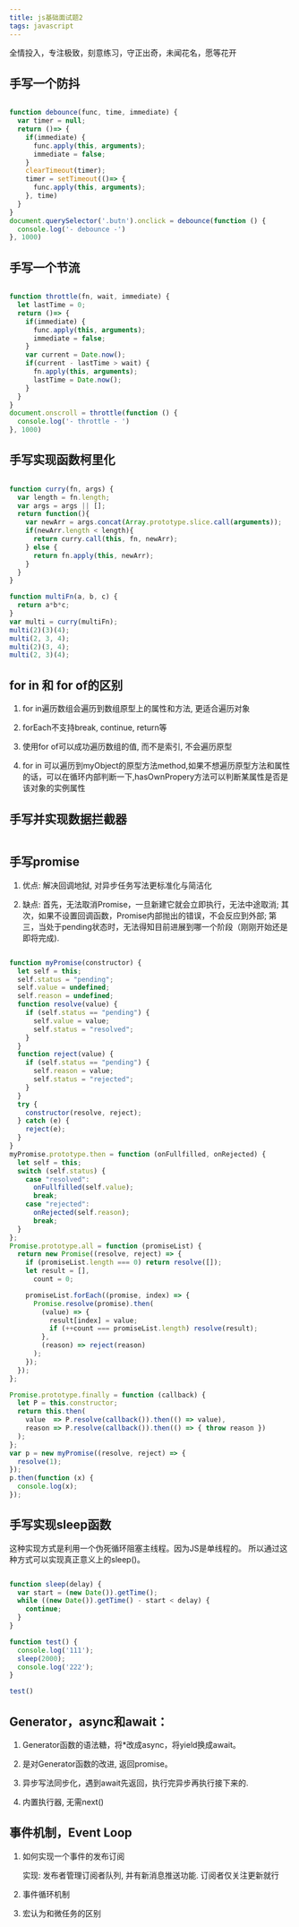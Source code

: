 ```yaml
---
title: js基础面试题2
tags: javascript
---
```


全情投入，专注极致，刻意练习，守正出奇，未闻花名，愿等花开

<!--more-->

## 手写一个防抖

```javaScript

function debounce(func, time, immediate) {
  var timer = null;
  return ()=> {
    if(immediate) {
      func.apply(this, arguments);
      immediate = false;
    }
    clearTimeout(timer);
    timer = setTimeout(()=> {
      func.apply(this, arguments);
    }, time)
  }
}
document.querySelector('.butn').onclick = debounce(function () {
  console.log('- debounce -')
}, 1000)

```

## 手写一个节流

```javaScript

function throttle(fn, wait, immediate) {
  let lastTime = 0;
  return ()=> {
    if(immediate) {
      func.apply(this, arguments);
      immediate = false;
    }
    var current = Date.now();
    if(current - lastTime > wait) {
      fn.apply(this, arguments);
      lastTime = Date.now();
    }
  }
}
document.onscroll = throttle(function () {
  console.log('- throttle - ')
}, 1000)

```

## 手写实现函数柯里化

```javaScript

function curry(fn, args) {
  var length = fn.length;
  var args = args || [];
  return function(){
    var newArr = args.concat(Array.prototype.slice.call(arguments));
    if(newArr.length < length){
      return curry.call(this, fn, newArr);
    } else {
      return fn.apply(this, newArr);
    }
  }
}

function multiFn(a, b, c) {
  return a*b*c;
}
var multi = curry(multiFn);
multi(2)(3)(4);
multi(2, 3, 4);
multi(2)(3, 4);
multi(2, 3)(4);

```

## for in 和 for of的区别

1. for in遍历数组会遍历到数组原型上的属性和方法, 更适合遍历对象

2. forEach不支持break, continue, return等

3. 使用for of可以成功遍历数组的值, 而不是索引, 不会遍历原型

4. for in 可以遍历到myObject的原型方法method,如果不想遍历原型方法和属性的话，可以在循环内部判断一下,hasOwnPropery方法可以判断某属性是否是该对象的实例属性

## 手写并实现数据拦截器

```javaScript

```

## 手写promise

1. 优点: 解决回调地狱, 对异步任务写法更标准化与简洁化

2. 缺点: 首先，无法取消Promise，一旦新建它就会立即执行，无法中途取消; 	其次，如果不设置回调函数，Promise内部抛出的错误，不会反应到外部; 第三，当处于pending状态时，无法得知目前进展到哪一个阶段（刚刚开始还是即将完成).

```javaScript

function myPromise(constructor) {
  let self = this;
  self.status = "pending";
  self.value = undefined;
  self.reason = undefined;
  function resolve(value) {
    if (self.status == "pending") {
      self.value = value;
      self.status = "resolved";
    }
  }
  function reject(value) {
    if (self.status == "pending") {
      self.reason = value;
      self.status = "rejected";
    }
  }
  try {
    constructor(resolve, reject);
  } catch (e) {
    reject(e);
  }
}
myPromise.prototype.then = function (onFullfilled, onRejected) {
  let self = this;
  switch (self.status) {
    case "resolved":
      onFullfilled(self.value);
      break;
    case "rejected":
      onRejected(self.reason);
      break;
  }
};
Promise.prototype.all = function (promiseList) {
  return new Promise((resolve, reject) => {
    if (promiseList.length === 0) return resolve([]);
    let result = [],
      count = 0;

    promiseList.forEach((promise, index) => {
      Promise.resolve(promise).then(
        (value) => {
          result[index] = value;
          if (++count === promiseList.length) resolve(result);
        },
        (reason) => reject(reason)
      );
    });
  });
};

Promise.prototype.finally = function (callback) {
  let P = this.constructor;
  return this.then(
    value  => P.resolve(callback()).then(() => value),
    reason => P.resolve(callback()).then(() => { throw reason })
  );
};
var p = new myPromise((resolve, reject) => {
  resolve(1);
});
p.then(function (x) {
  console.log(x);
});


```

## 手写实现sleep函数

这种实现方式是利用一个伪死循环阻塞主线程。因为JS是单线程的。
所以通过这种方式可以实现真正意义上的sleep()。

```javaScript

function sleep(delay) {
  var start = (new Date()).getTime();
  while ((new Date()).getTime() - start < delay) {
    continue;
  }
}

function test() {
  console.log('111');
  sleep(2000);
  console.log('222');
}

test()

```

## Generator，async和await：

1. Generator函数的语法糖，将*改成async，将yield换成await。

2. 是对Generator函数的改进, 返回promise。

3. 异步写法同步化，遇到await先返回，执行完异步再执行接下来的.

4. 内置执行器, 无需next()

## 事件机制，Event Loop

1. 如何实现一个事件的发布订阅

   实现: 发布者管理订阅者队列, 并有新消息推送功能. 订阅者仅关注更新就行

2. 事件循环机制

3. 宏认为和微任务的区别